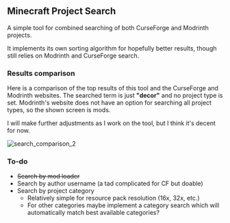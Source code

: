 ## Minecraft Project Search
A simple tool for combined searching of both CurseForge and Modrinth projects.

It implements its own sorting algorithm for hopefully better results,
though still relies on Modrinth and CurseForge search.

### Results comparison
Here is a comparison of the top results of this tool and the CurseForge and Modrinth websites.
The searched term is just **"decor"** and no project type is set. Modrinth's website does not have an option for searching all project types, so the shown screen is mods.

I will make further adjustments as I work on the tool, but I think it's decent for now.

![search_comparison_2](https://github.com/user-attachments/assets/4a56fb56-c317-45b7-a2a9-77ba5963b5dc)

### To-do
- ~~Search by mod loader~~
- Search by author username (a tad complicated for CF but doable)
- Search by project category
    - Relatively simple for resource pack resolution (16x, 32x, etc.)
    - For other categories maybe implement a category search which will automatically match best available categories?
